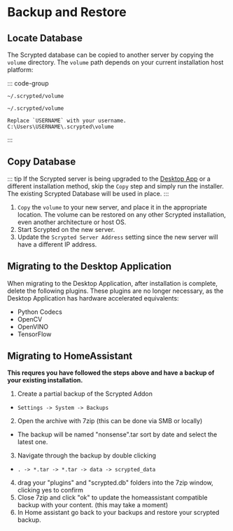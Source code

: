 # Backup and Restore

## Locate Database
The Scrypted database can be copied to another server by copying the `volume` directory. The `volume` path depends on your current installation host platform:

::: code-group

```[Linux]
~/.scrypted/volume
```

```[Mac]
~/.scrypted/volume
```

```[Windows]
Replace `USERNAME` with your username.
C:\Users\USERNAME\.scrypted\volume
```

:::

## Copy Database

::: tip
If the Scrypted server is being upgraded to the [Desktop App](/desktop-application) or a different installation method, skip the `Copy` step and simply run the installer. The existing Scrypted Database will be used in place.
:::


1. `Copy` the `volume` to your new server, and place it in the appropriate location. The volume can be restored on any other Scrypted installation, even another architecture or host OS.
2. Start Scrypted on the new server.
3. Update the `Scrypted Server Address` setting since the new server will have a different IP address.

## Migrating to the Desktop Application

When migrating to the Desktop Application, after installation is complete, delete the following plugins. These plugins are no longer necessary, as the Desktop Application has hardware accelerated equivalents:

* Python Codecs
* OpenCV
* OpenVINO
* TensorFlow

## Migrating to HomeAssistant
**This requres you have followed the steps above and have a backup of your existing installation.**

1. Create a partial backup of the Scrypted Addon
  * `Settings -> System -> Backups`
2. Open the archive with 7zip (this can be done via SMB or locally)
  * The backup will be named "nonsense".tar sort by date and select the latest one.
3. Navigate through the backup by double clicking
  * `. -> *.tar -> *.tar -> data -> scrypted_data`
4. drag your "plugins" and "scrypted.db" folders into the 7zip window, clicking yes to confirm 
5. Close 7zip and click "ok" to update the homeassistant compatible backup with your content. (this may take a moment)
5. In Home assistant go back to your backups and restore your scrypted backup.